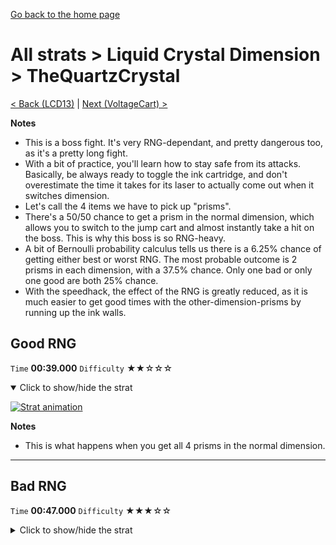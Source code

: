 [Go back to the home page](https://github.com/Doublevil/scbspeedrun)

# All strats > Liquid Crystal Dimension > TheQuartzCrystal

[< Back (LCD13)](https://github.com/Doublevil/scbspeedrun/blob/main/levels/all_lvl/LCD/LCD13.md) | [Next (VoltageCart) >](https://github.com/Doublevil/scbspeedrun/blob/main/levels/all_lvl/LCD/VoltageCart.md)

**Notes**
- This is a boss fight. It's very RNG-dependant, and pretty dangerous too, as it's a pretty long fight.
- With a bit of practice, you'll learn how to stay safe from its attacks. Basically, be always ready to toggle the ink cartridge, and don't overestimate the time it takes for its laser to actually come out when it switches dimension.
- Let's call the 4 items we have to pick up "prisms".
- There's a 50/50 chance to get a prism in the normal dimension, which allows you to switch to the jump cart and almost instantly take a hit on the boss. This is why this boss is so RNG-heavy.
- A bit of Bernoulli probability calculus tells us there is a 6.25% chance of getting either best or worst RNG. The most probable outcome is 2 prisms in each dimension, with a 37.5% chance. Only one bad or only one good are both 25% chance.
- With the speedhack, the effect of the RNG is greatly reduced, as it is much easier to get good times with the other-dimension-prisms by running up the ink walls.

## Good RNG

`Time` **00:39.000** `Difficulty` ★★☆☆☆
<details open>
  <summary>Click to show/hide the strat</summary>

  [![Strat animation](https://github.com/Doublevil/scbspeedrun/blob/main/media/levels/LCD/TheQuartzCrystal_Lucky.webp)](https://github.com/Doublevil/scbspeedrun/blob/main/media/levels/LCD/TheQuartzCrystal_Lucky.mp4?raw=true)

  **Notes**
  - This is what happens when you get all 4 prisms in the normal dimension.
</details>

---
## Bad RNG

`Time` **00:47.000** `Difficulty` ★★★☆☆
<details>
  <summary>Click to show/hide the strat</summary>

  [![Strat animation](https://github.com/Doublevil/scbspeedrun/blob/main/media/levels/LCD/TheQuartzCrystal_Unlucky.webp)](https://github.com/Doublevil/scbspeedrun/blob/main/media/levels/LCD/TheQuartzCrystal_Unlucky.mp4?raw=true)

  **Notes**
  - This is what happens when you get all 4 prisms in the other dimension.
  - Wall jumps on the in walls on the left half of the room will allow you to reach any of the prism slots in the other dimension.
</details>
